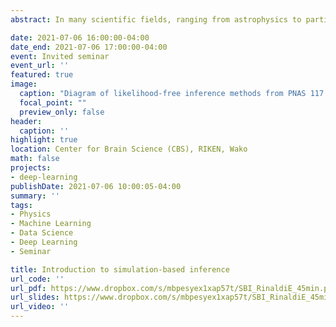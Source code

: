 ```yaml
---
abstract: In many scientific fields, ranging from astrophysics to particle physics and neuroscience, simulators for dynamical systems generate a massive amount of data. One of the crucial tasks scientists are spending their precious time on is comparing observational data to the aforementioned simulations in order to infer physically relevant parameters and their uncertainties based on the model embedded in the simulator. This poses a problem because the likelihood function for realistic simulations of complex physical systems is intractable. Simulation-based inference techniques attack this problem using machine learning tools and probabilistic programming. I will give an overview of the problem and explain the application of such methods using examples.

date: 2021-07-06 16:00:00-04:00
date_end: 2021-07-06 17:00:00-04:00
event: Invited seminar
event_url: ''
featured: true
image:
  caption: "Diagram of likelihood-free inference methods from PNAS 117 (48) 30055-30062 (2020)."
  focal_point: ""
  preview_only: false
header:
  caption: ''
highlight: true
location: Center for Brain Science (CBS), RIKEN, Wako
math: false
projects:
- deep-learning
publishDate: 2021-07-06 10:00:05-04:00
summary: ''
tags:
- Physics
- Machine Learning
- Data Science
- Deep Learning
- Seminar

title: Introduction to simulation-based inference
url_code: ''
url_pdf: https://www.dropbox.com/s/mbpesyex1xap57t/SBI_RinaldiE_45min.pdf?dl=0
url_slides: https://www.dropbox.com/s/mbpesyex1xap57t/SBI_RinaldiE_45min.pdf?dl=0
url_video: ''
---
```

